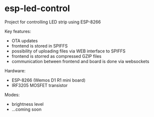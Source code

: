 # esp-led-control

Project for controlling LED strip using ESP-8266

Key features:
* OTA updates
* frontend is stored in SPIFFS 
* possibility of uploading files via WEB interface to SPIFFS
* frontend is storred as compressed GZIP files
* communication between frontend and board is done via websockets

Hardware:
* ESP-8266 (Wemos D1 R1 mini board)
* IRF3205 MOSFET transistor

Modes:
* brightness level
* ...coming soon
